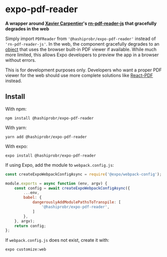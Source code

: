 expo-pdf-reader
===============

**A wrapper around [Xavier Carpentier](https://github.com/xcarpentier)'s
[rn-pdf-reader-js](https://github.com/xcarpentier/rn-pdf-reader-js) that
gracefully degrades in the web**

Simply import `PDFReader` from `'@hashiprobr/expo-pdf-reader'` instead of
`'rn-pdf-reader-js'`. In the web, the component gracefully degrades to an
[object](https://developer.mozilla.org/en-US/docs/Web/HTML/Element/object) that
uses the browser built-in PDF viewer if available. While much more limited, this
allows Expo developers to preview the app in a browser without errors.

This is for development purposes only. Developers who want a proper PDF viewer
for the web should use more complete solutions like
[React-PDF](https://github.com/wojtekmaj/react-pdf) instead.


Install
-------

With npm:

```
npm install @hashiprobr/expo-pdf-reader
```

With yarn:

```
yarn add @hashiprobr/expo-pdf-reader
```

With expo:

```
expo install @hashiprobr/expo-pdf-reader
```

If using Expo, add the module to `webpack.config.js`:

``` js
const createExpoWebpackConfigAsync = require('@expo/webpack-config');

module.exports = async function (env, argv) {
    const config = await createExpoWebpackConfigAsync({
        ...env,
        babel: {
            dangerouslyAddModulePathsToTranspile: [
                '@hashiprobr/expo-pdf-reader',
            ]
        },
    }, argv);
    return config;
};
```

If `webpack.config.js` does not exist, create it with:

```
expo customize:web
```
